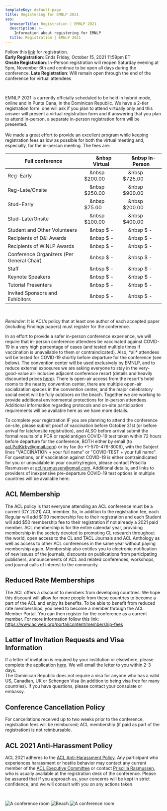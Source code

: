 ```yaml
---
templateKey: default-page
title: Registering for EMNLP 2021
seo:
  browserTitle: Registration | EMNLP 2021
  description: >-
    Information about registering for EMNLP
  title: Registration | EMNLP 2021
---
```


Follow this <a href="https://ww2.eventrebels.com/er/Registration/StepRegInfo.jsp?ActivityID=38770&StepNumber=1&v=MGE3ZWRjOWItYjRlYi00MWM0LWFkMjAtYmI0ZTVhMjcwYzI5" target="_blank">link</a> for registration.  
**Early Registration**: Ends Friday, October 15, 2021 11:59pm ET  
**Onsite Registration**: In-Person registration will reopen Saturday evening at 5pm, November 6th and continue to be open all days during the conference. 
**Late Registration**: Will remain open through the end of the conference for virtual attendees

<br>

EMNLP 2021 is currently officially scheduled to be held in hybrid mode, online and in Punta Cana, in the Dominican Republic. We have a 2-tier registration form: one will ask if you plan to attend virtually only and this answer will present a virtual registration form and if answering that you plan to attend in-person, a separate in-person registration form will be presented.  
<br>
We made a great effort to provide an excellent program while keeping registration fees as low as possible for both the virtual meeting and, especially, for the in-person meeting.
The fees are:
<br>
<!--TODO: why do i need this shit to make it look not awful?-->

| Full conference                           | &nbsp;&nbsp;&nbsp;&nbsp;&nbsp Virtual | &nbsp;&nbsp;&nbsp;&nbsp;&nbsp In-Person |
|-------------------------------------------|---------------------------------------|-----------------------------------------|
| Reg-Early                                 | &nbsp;&nbsp;&nbsp;&nbsp;&nbsp $200.00 | &nbsp;&nbsp;&nbsp;&nbsp;&nbsp $725.00   |
| Reg-Late/Onsite                           | &nbsp;&nbsp;&nbsp;&nbsp;&nbsp $250.00 | &nbsp;&nbsp;&nbsp;&nbsp;&nbsp $900.00   |
| Stud-Early                                | &nbsp;&nbsp;&nbsp;&nbsp;&nbsp $75.00  | &nbsp;&nbsp;&nbsp;&nbsp;&nbsp $200.00   |
| Stud-Late/Onsite                          | &nbsp;&nbsp;&nbsp;&nbsp;&nbsp $100.00 | &nbsp;&nbsp;&nbsp;&nbsp;&nbsp $400.00   |
| Student and Other Volunteers              | &nbsp;&nbsp;&nbsp;&nbsp;&nbsp $ -     | &nbsp;&nbsp;&nbsp;&nbsp;&nbsp $ -       |
| Recipients of D&I Awards                  | &nbsp;&nbsp;&nbsp;&nbsp;&nbsp $ -     | &nbsp;&nbsp;&nbsp;&nbsp;&nbsp $ -       |
| Recipients of WiNLP Awards                | &nbsp;&nbsp;&nbsp;&nbsp;&nbsp $ -     | &nbsp;&nbsp;&nbsp;&nbsp;&nbsp $ -       |
| Conference Organizers (Per General Chair) | &nbsp;&nbsp;&nbsp;&nbsp;&nbsp $ -     | &nbsp;&nbsp;&nbsp;&nbsp;&nbsp $ -       |
| Staff                                     | &nbsp;&nbsp;&nbsp;&nbsp;&nbsp $ -     | &nbsp;&nbsp;&nbsp;&nbsp;&nbsp $ -       |
| Keynote Speakers                          | &nbsp;&nbsp;&nbsp;&nbsp;&nbsp $ -     | &nbsp;&nbsp;&nbsp;&nbsp;&nbsp $ -       |
| Tutorial Presenters                       | &nbsp;&nbsp;&nbsp;&nbsp;&nbsp $ -     | &nbsp;&nbsp;&nbsp;&nbsp;&nbsp $ -       |
| Invited Sponsors and Exhibitors           | &nbsp;&nbsp;&nbsp;&nbsp;&nbsp $ -     | &nbsp;&nbsp;&nbsp;&nbsp;&nbsp $ -       |

<br> 

*Reminder*: It is ACL’s policy that at least one author of each accepted paper (including Findings papers) must register for the conference.  

In an effort to provide a safer in-person conference experience, we will require that in-person conference attendees be vaccinated against COVID-19 in a very high percentage of cases (and tested multiple times if vaccination is unavailable to them or contraindicated).  Also, \*all\* attendees will be tested for COVID-19 shortly before departure for the conference (see below). The convention center will be used exclusively by EMNLP, and to reduce external exposures we are asking everyone to stay in the very-good-value all-inclusive adjacent conference resort (details and heavily discounted prices [here](/venue#accomodation)). There is open-air access from the resort's hotel rooms to the nearby convention center, there are multiple open-air socialization spaces in the convention center, and the major celebratory social event will be fully outdoors on the beach. Together we are working to provide additional environmental protections for in-person attendees. Additional information regarding protocols and on-site participation requirements will be available here as we have more details.

To complete your registration IF you are planning to attend the conference on-site, please submit proof of vaccination before October 31st (or before arrival for late/onsite registration), and ALSO before arrival submit the formal results of a PCR or rapid antigen COVID-19 test taken within 72 hours before departure for the conference, BOTH either by email (to acl.PatKirby@gmail.com) or by fax (to +1-570-476-8006), with the Subject lines "VACCINATION + your full name" or "COVID-TEST + your full name".  For questions, or if vaccination against COVID-19 is either contraindicated for you or unavailable in your country/region, please contact Priscilla Rasmussen at acl.rasmussen@gmail.com.  Additional details, and links to providers of inexpensive pre-departure COVID-19 test options in multiple countries will be available here.  

## ACL Membership

The ACL policy is that everyone attending an ACL conference must be a current (CY 2021) ACL member. So, in addition to the registration fee, each Regular will add $100 membership fee to their registration and each Student will add $50 membership fee to their registration if not already a 2021 paid member. ACL membership is for the entire calendar year, providing membership in the society devoted to promoting CL research throughout the world, open access to the CL and TACL Journals and ACL Anthology as well as access to other ACL conferences in the same year without paying membership again. Membership also entitles you to electronic notification of new issues of the journals, discounts on publications from participating publishers, announcements of ACL and related conferences, workshops, and journal calls of interest to the community.

## Reduced Rate Memberships
The ACL offers a discount to members from developing countries. We hope this discount will allow for more people from these countries to become a part of the ACL and enjoy its benefits. To be able to benefit from reduced rate memberships, you need to become a member through the ACL Member Portal. You can then register for the conference as a current member. For more information follow this link: <https://www.aclweb.org/portal/content/membership-fees>

## Letter of Invitation Requests and Visa Information

If a letter of invitation is required by your institution or elsewhere, please complete the application [here](https://forms.office.com/r/mV4WsTcfHn).  We will email the letter to you within 2-3 days.  
The Dominican Republic does not require a visa for anyone who has a valid US, Canadian, UK or Schengen Visa (in addition to being visa free for many countries). If you have questions, please contact your consulate  or embassy. 

## Conference Cancellation Policy
For cancellations received up to two weeks prior to the conference, registration fees will be reimbursed; ACL membership (if paid as part of the registration) is not reimbursable.

## ACL 2021 Anti-Harassment Policy
ACL 2021 adheres to the [ACL Anti-Harassment Policy](https://www.aclweb.org/adminwiki/index.php?title=Anti-Harassment_Policy). Any participant who experiences harassment or hostile behavior may contact any current member of the [ACL Executive Committee](https://www.aclweb.org/portal/about) or contact [Priscilla Rasmussen](mailto:acl@aclweb.org), who is usually available at the registration desk of the conference. Please be assured that if you approach us, your concerns will be kept in strict confidence, and we will consult with you on any actions taken.

<br>

![A conference room](/img/conference_room.jpg)
![Beach](/img/beach.jpg)
![A conference room](/img/conference_room_2.jpg)
